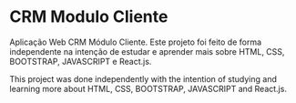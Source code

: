 # CRM Modulo Cliente

Aplicação Web CRM Módulo Cliente.
Este projeto foi feito de forma independente na intenção de estudar e aprender mais sobre HTML, CSS, BOOTSTRAP, JAVASCRIPT e React.js.

This project was done independently with the intention of studying and learning more about HTML, CSS, BOOTSTRAP, JAVASCRIPT and React.js.
